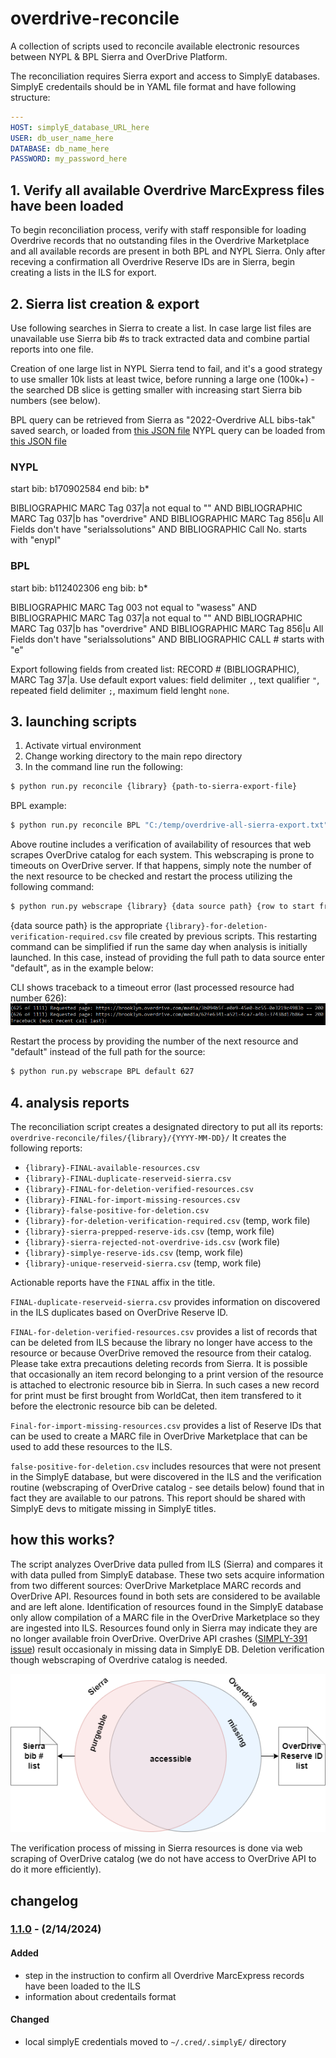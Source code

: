 # overdrive-reconcile

A collection of scripts used to reconcile available electronic resources between NYPL & BPL Sierra and OverDrive Platform.

The reconciliation requires Sierra export and access to SimplyE databases.
SimplyE credentails should be in YAML file format and have following structure:
```yaml
---
HOST: simplyE_database_URL_here
USER: db_user_name_here
DATABASE: db_name_here
PASSWORD: my_password_here
```

## 1. Verify all available Overdrive MarcExpress files have been loaded
To begin reconciliation process, verify with staff responsible for loading Overdrive records that no outstanding files in the Overdrive Marketplace and all available records are present in both BPL and NYPL Sierra. Only after receving a confirmation all Overdrive Reserve IDs are in Sierra, begin creating a lists in the ILS for export.

## 2. Sierra list creation & export

Use following searches in Sierra to create a list. In case large list files are unavailable use Sierra bib #s to track extracted data and combine partial reports into one file.

Creation of one large list in NYPL Sierra tend to fail, and it's a good strategy to use smaller 10k lists at least twice, before running a large one (100k+) - the searched DB slice is getting smaller with increasing start Sierra bib numbers (see below).

BPL query can be retrieved from Sierra as "2022-Overdrive ALL bibs-tak" saved search, or loaded from [this JSON file](https://github.com/BookOps-CAT/overdrive-reconcile/blob/main/bpl-marcexpress-sierra-search.json)
NYPL query can be loaded from [this JSON file](https://github.com/BookOps-CAT/overdrive-reconcile/blob/main/nypl-marcexpress-sierra-search.json)

### NYPL
start bib: b170902584 end bib: b*

BIBLIOGRAPHIC  MARC Tag 037|a  not equal to  ""    AND BIBLIOGRAPHIC  MARC Tag 037|b  has  "overdrive"    AND BIBLIOGRAPHIC  MARC Tag 856|u  All Fields don't have  "serialssolutions"    AND BIBLIOGRAPHIC  Call No.  starts with  "enypl"

### BPL
start bib: b112402306 eng bib: b*

BIBLIOGRAPHIC  MARC Tag 003  not equal to  "wasess"    AND BIBLIOGRAPHIC  MARC Tag 037|a  not equal to  ""    AND BIBLIOGRAPHIC  MARC Tag 037|b  has  "overdrive"    AND BIBLIOGRAPHIC  MARC Tag 856|u  All Fields don't have  "serialssolutions"    AND BIBLIOGRAPHIC  CALL #  starts with  "e"

Export following fields from created list: RECORD # (BIBLIOGRAPHIC), MARC Tag 37|a. Use default export values: field delimiter `,`, text qualifier `"`, repeated field delimiter `;`, maximum field lenght `none`.

## 3. launching scripts
1. Activate virtual environment
2. Change working directory to the main repo directory
3. In the command line run the following:
```bash
$ python run.py reconcile {library} {path-to-sierra-export-file}
```
BPL example:
```bash
$ python run.py reconcile BPL "C:/temp/overdrive-all-sierra-export.txt"
```

Above routine includes a verification of availability of resources that web scrapes OverDrive catalog for each system. This webscraping is prone to timeouts on OverDrive server. If that happens, simply note the number of the next resource to be checked and restart the process utilizing the following command:
```bash
$ python run.py webscrape {library} {data source path} {row to start from} 
```
{data source path} is the appropriate `{library}-for-deletion-verification-required.csv` file created by previous scripts. This restarting command can be simplified if run the same day when analysis is initially launched. In this case, instead of providing the full path to data source enter "default", as in the example below:

CLI shows traceback to a timeout error (last processed resource had number 626):
[![scraping timeout](https://github.com/BookOps-CAT/overdrive-reconcile/blob/main/docs/media/webscraping-error.png)](https://github.com/BookOps-CAT/overdrive-reconcile/blob/main/docs/media/webscraping-error.png)

Restart the process by providing the number of the next resource and "default" instead of the full path for the source:
```bash
$ python run.py webscrape BPL default 627
```

## 4. analysis reports

The reconciliation script creates a designated directory to put all its reports: `overdrive-reconcile/files/{library}/{YYYY-MM-DD}/`
It creates the following reports:
+ `{library}-FINAL-available-resources.csv`
+ `{library}-FINAL-duplicate-reserveid-sierra.csv`
+ `{library}-FINAL-for-deletion-verified-resources.csv`
+ `{library}-FINAL-for-import-missing-resources.csv`
+ `{library}-false-positive-for-deletion.csv`
+ `{library}-for-deletion-verification-required.csv` (temp, work file)
+ `{library}-sierra-prepped-reserve-ids.csv` (temp, work file)
+ `{library}-sierra-rejected-not-overdrive-ids.csv` (work file)
+ `{library}-simplye-reserve-ids.csv` (temp, work file)
+ `{library}-unique-reserveid-sierra.csv` (temp, work file)

Actionable reports have the `FINAL` affix in the title.

`FINAL-duplicate-reserveid-sierra.csv` provides information on discovered in the ILS duplicates based on OverDrive Reserve ID.

`FINAL-for-deletion-verified-resources.csv` provides a list of records that can be deleted from ILS because the library no longer have access to the resource or because OverDrive removed the resource from their catalog. Please take extra precautions deleting records from Sierra. It is possible that occasionally an item record belonging to a print version of the resource is attached to electronic resource bib in Sierra. In such cases a new record for print must be first brought from WorldCat, then item transfered to it before the electronic resource bib can be deleted.

`Final-for-import-missing-resources.csv` provides a list of Reserve IDs that can be used to create a MARC file in OverDrive Marketplace that can be used to add these resources to the ILS.

`false-positive-for-deletion.csv` includes resources that were not present in the SimplyE database, but were discovered in the ILS and the verification routine (webscraping of OverDrive catalog - see details below) found that in fact they are available to our patrons. This report should be shared with SimplyE devs to mitigate missing in SimplyE titles.

## how this works?

The script analyzes OverDrive data pulled from ILS (Sierra) and compares it with data pulled from SimplyE database. These two sets acquire information from two different sources: OverDrive Marketplace MARC records and OverDrive API. Resources found in both sets are considered to be available and are left alone. Identification of resources found in the SimplyE database only allow compilation of a MARC file in the OverDrive Marketplace so they are ingested into ILS. Resources found only in Sierra may indicate they are no longer available froin OverDrive. OverDrive API crashes ([SIMPLY-391 issue](https://jira.nypl.org/browse/SIMPLY-3961)) result occasionaly in missing data in SimplyE DB. Deletion verification though webscraping of Overdrive catalog is needed.

[![diagram](https://github.com/BookOps-CAT/overdrive-reconcile/blob/main/docs/media/Overdrive-weeding.drawio.png)](https://github.com/BookOps-CAT/overdrive-reconcile/blob/main/docs/media/Overdrive-weeding.drawio.png)

The verification process of missing in Sierra resources is done via web scraping of OverDrive catalog (we do not have access to OverDrive API to do it more efficiently).

## changelog
### [1.1.0] - (2/14/2024)
#### Added
+ step in the instruction to confirm all Overdrive MarcExpress records have been loaded to the ILS
+ information about credentails format
#### Changed
+ local simplyE credentials moved to `~/.cred/.simplyE/` directory

[1.1.0]: https://github.com/BookOps-CAT/overdrive-reconcile/compare/1.0.0...v1.1.0
